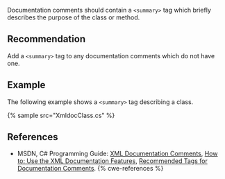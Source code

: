 Documentation comments should contain a `<summary>` tag which briefly describes the purpose of the class or method.


## Recommendation
Add a `<summary>` tag to any documentation comments which do not have one.


## Example
The following example shows a `<summary>` tag describing a class.

{% sample src="XmldocClass.cs" %}

## References
* MSDN, C\# Programming Guide: [XML Documentation Comments](http://msdn.microsoft.com/en-us/library/b2s063f7.aspx), [How to: Use the XML Documentation Features](http://msdn.microsoft.com/en-us/library/z04awywx.aspx), [Recommended Tags for Documentation Comments](http://msdn.microsoft.com/en-us/library/5ast78ax.aspx).
{% cwe-references %}
